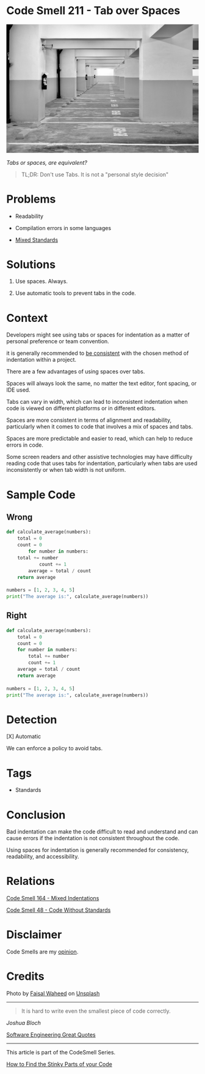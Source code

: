 # Code Smell 211 - Tab over Spaces
            
![Code Smell 211 - Tab over Spaces](Code%20Smell%20211%20-%20Tab%20over%20Spaces.jpg)

*Tabs or spaces, are equivalent?*

> TL;DR: Don't use Tabs. It is not a "personal style decision"

# Problems

- Readability

- Compilation errors in some languages

- [Mixed Standards](https://github.com/mcsee/Software-Design-Articles/tree/main/Articles/Code%20Smells/Code%20Smell%20164%20-%20Mixed%20Indentations/readme.md)

# Solutions

1. Use spaces. Always.

2. Use automatic tools to prevent tabs in the code.

# Context

Developers might see using tabs or spaces for indentation as a matter of personal preference or team convention.

it is generally recommended to [be consistent](https://github.com/mcsee/Software-Design-Articles/tree/main/Articles/Code%20Smells/Code%20Smell%20164%20-%20Mixed%20Indentations/readme.md) with the chosen method of indentation within a project.

There are a few advantages of using spaces over tabs.

Spaces will always look the same, no matter the text editor, font spacing, or IDE used. 

Tabs can vary in width, which can lead to inconsistent indentation when code is viewed on different platforms or in different editors.

Spaces are more consistent in terms of alignment and readability, particularly when it comes to code that involves a mix of spaces and tabs. 

Spaces are more predictable and easier to read, which can help to reduce errors in code.

Some screen readers and other assistive technologies may have difficulty reading code that uses tabs for indentation, particularly when tabs are used inconsistently or when tab width is not uniform.

# Sample Code

## Wrong

<!-- [Gist Url](https://gist.github.com/mcsee/f0e5a66c59069833be76905f11a6da7b) -->

```python
def calculate_average(numbers):
    total = 0
    count = 0
        for number in numbers:
    total += number
            count += 1
        average = total / count
    return average

numbers = [1, 2, 3, 4, 5]
print("The average is:", calculate_average(numbers))
```

## Right

<!-- [Gist Url](https://gist.github.com/mcsee/3382696a06e5b8a1e5f032289fba3be3) -->

```python
def calculate_average(numbers):
    total = 0
    count = 0
    for number in numbers:
        total += number
        count += 1
    average = total / count
    return average

numbers = [1, 2, 3, 4, 5]
print("The average is:", calculate_average(numbers))
```

# Detection

[X] Automatic 

We can enforce a policy to avoid tabs.

# Tags

- Standards 

# Conclusion

Bad indentation can make the code difficult to read and understand and can cause errors if the indentation is not consistent throughout the code.

Using spaces for indentation is generally recommended for consistency, readability, and accessibility.

# Relations

[Code Smell 164 - Mixed Indentations](https://github.com/mcsee/Software-Design-Articles/tree/main/Articles/Code%20Smells/Code%20Smell%20164%20-%20Mixed%20Indentations/readme.md)

[Code Smell 48 - Code Without Standards](https://github.com/mcsee/Software-Design-Articles/tree/main/Articles/Code%20Smells/Code%20Smell%2048%20-%20Code%20Without%20Standards/readme.md)

# Disclaimer

Code Smells are my [opinion](https://github.com/mcsee/Software-Design-Articles/tree/main/Articles/Blogging/I%20Wrote%20More%20than%2090%20Articles%20on%202021%20Here%20is%20What%20I%20Learned/readme.md).

# Credits

Photo by [Faisal Waheed](https://unsplash.com/@fwaheed17) on [Unsplash](https://unsplash.com/images/nature/space)
    
* * *

> It is hard to write even the smallest piece of code correctly.

_Joshua Bloch_

[Software Engineering Great Quotes](https://github.com/mcsee/Software-Design-Articles/tree/main/Articles/Quotes/Software%20Engineering%20Great%20Quotes/readme.md)

* * *

This article is part of the CodeSmell Series.

[How to Find the Stinky Parts of your Code](https://github.com/mcsee/Software-Design-Articles/tree/main/Articles/Code%20Smells/How%20to%20Find%20the%20Stinky%20parts%20of%20your%20Code/readme.md)